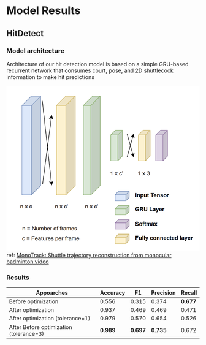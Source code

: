 # Model Results

## HitDetect
### Model architecture
Architecture of our hit detection model is based on a
simple GRU-based recurrent network that consumes court, pose, and
2D shuttlecock information to make hit predictions

![HitDetect](images/network/hit-detect.png)
ref: [MonoTrack: Shuttle trajectory reconstruction from monocular badminton video](https://arxiv.org/pdf/2204.01899v2.pdf)
### Results

| Appoarches | Accuracy | F1 | Precision | Recall |
|---|---|---|---|---|
|Before optimization|0.556|0.315|0.374|**0.677**|
|After optimization|0.937|0.469|0.469|0.471|
|After optimization (tolerance=1)|0.979|0.570|0.654|0.526|
|After Before optimization (tolerance=3)|**0.989**|**0.697**|**0.735**|0.672|